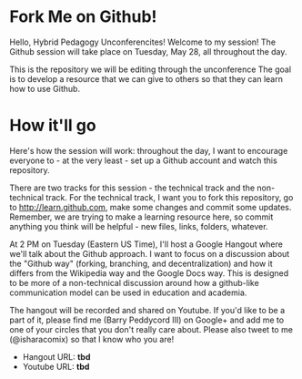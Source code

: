 Fork Me on Github!
==================

Hello, Hybrid Pedagogy Unconferencites! Welcome to my session! The
Github session will take place on Tuesday, May 28, all throughout
the day.

This is the repository we will be editing through the unconference
The goal is to develop a resource that we can give to others so 
that they can learn how to use Github.

How it'll go
============

Here's how the session will work: throughout the day, I want
to encourage everyone to - at the very least - set up a Github
account and watch this repository.

There are two tracks for this session - the technical track and
the non-technical track. For the technical track, I want you to
fork this repository, go to http://learn.github.com, make some
changes and commit some updates. Remember, we are trying to make
a learning resource here, so commit anything you think will be
helpful - new files, links, folders, whatever.

At 2 PM on Tuesday (Eastern US Time), I'll host a Google Hangout
where we'll talk about the Github approach. I want to focus on a
discussion about the "Github way" (forking, branching, and
decentralization) and how it differs from the Wikipedia way and
the Google Docs way. This is designed to be more of a non-technical
discussion around how a github-like communication model can be used
in education and academia.

The hangout will be recorded and shared on Youtube. If you'd like to
be a part of it, please find me (Barry Peddycord III) on Google+
and add me to one of your circles that you don't really care about.
Please also tweet to me (@isharacomix) so that I know who you are!

  * Hangout URL: **tbd**
  * Youtube URL: **tbd**

